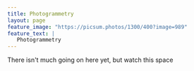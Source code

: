 ```yaml
---
title: Photogrammetry
layout: page
feature_image: "https://picsum.photos/1300/400?image=989"
feature_text: |
   Photogrammetry
---
```


There isn't much going on here yet, but watch this space
